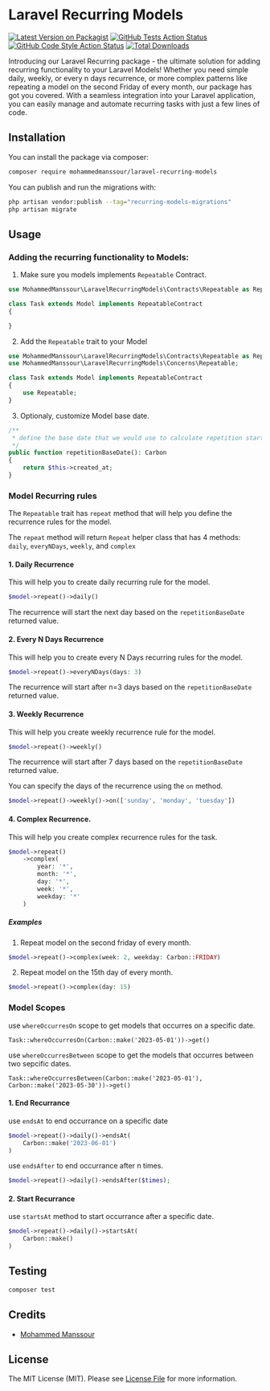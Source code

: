 # Laravel Recurring Models

[![Latest Version on Packagist](https://img.shields.io/packagist/v/mohammedmanssour/laravel-recurring-models.svg?style=flat-square)](https://packagist.org/packages/mohammedmanssour/laravel-recurring-models)
[![GitHub Tests Action Status](https://img.shields.io/github/actions/workflow/status/mohammedmanssour/laravel-recurring-models/run-tests.yml?branch=master&label=tests&style=flat-square)](https://github.com/mohammedmanssour/laravel-recurring-models/actions?query=workflow%3Arun-tests+branch%3Amaster)
[![GitHub Code Style Action Status](https://img.shields.io/github/actions/workflow/status/mohammedmanssour/laravel-recurring-models/fix-php-code-style-issues.yml?branch=master&label=code%20style&style=flat-square)](https://github.com/mohammedmanssour/laravel-recurring-models/actions?query=workflow%3A"Fix+PHP+code+style+issues"+branch%3Amaster)
[![Total Downloads](https://img.shields.io/packagist/dt/mohammedmanssour/laravel-recurring-models.svg?style=flat-square)](https://packagist.org/packages/mohammedmanssour/laravel-recurring-models)

Introducing our Laravel Recurring package - the ultimate solution for adding recurring functionality to your Laravel Models! Whether you need simple daily, weekly, or every n days recurrence, or more complex patterns like repeating a model on the second Friday of every month, our package has got you covered. With a seamless integration into your Laravel application, you can easily manage and automate recurring tasks with just a few lines of code.

## Installation

You can install the package via composer:

```bash
composer require mohammedmanssour/laravel-recurring-models
```

You can publish and run the migrations with:

```bash
php artisan vendor:publish --tag="recurring-models-migrations"
php artisan migrate
```

## Usage

### Adding the recurring functionality to Models:

1. Make sure you models implements `Repeatable` Contract.

```php
use MohammedManssour\LaravelRecurringModels\Contracts\Repeatable as RepeatableContract;

class Task extends Model implements RepeatableContract
{

}
```

2. Add the `Repeatable` trait to your Model

```php
use MohammedManssour\LaravelRecurringModels\Contracts\Repeatable as RepeatableContract;
use MohammedManssour\LaravelRecurringModels\Concerns\Repeatable;

class Task extends Model implements RepeatableContract
{
    use Repeatable;
}
```

3. Optionaly, customize Model base date.

```php
/**
 * define the base date that we would use to calculate repetition start_at
 */
public function repetitionBaseDate(): Carbon
{
    return $this->created_at;
}
```

### Model Recurring rules

The `Repeatable` trait has `repeat` method that will help you define the recurrence rules for the model.

The `repeat` method will return `Repeat` helper class that has 4 methods: `daily`, `everyNDays`, `weekly`, and `complex`

#### 1. Daily Recurrence

This will help you to create daily recurring rule for the model.

```php
$model->repeat()->daily()
```

The recurrence will start the next day based on the `repetitionBaseDate` returned value.

#### 2. Every N Days Recurrence

This will help you to create every N Days recurring rules for the model.

```php
$model->repeat()->everyNDays(days: 3)
```

The recurrence will start after n=3 days based on the `repetitionBaseDate` returned value.

#### 3. Weekly Recurrence

This will help you create weekly recurrence rule for the model.

```php
$model->repeat()->weekly()
```

The recurrence will start after 7 days based on the `repetitionBaseDate` returned value.

You can specify the days of the recurrence using the `on` method.

```php
$model->repeat()->weekly()->on(['sunday', 'monday', 'tuesday'])
```

#### 4. Complex Recurrence.

This will help you create complex recurrence rules for the task.

```php
$model->repeat()
    ->complex(
        year: '*',
        month: '*',
        day: '*',
        week: '*',
        weekday: '*'
    )
```

##### Examples

1. Repeat model on the second friday of every month.

```php
$model->repeat()->complex(week: 2, weekday: Carbon::FRIDAY)
```

2. Repeat model on the 15th day of every month.

```php
$model->repeat()->complex(day: 15)
```

### Model Scopes

use `whereOccurresOn` scope to get models that occurres on a specific date.

```
Task::whereOccurresOn(Carbon::make('2023-05-01'))->get()
```

use `whereOccurresBetween` scope to get the models that occurres between two sepcific dates.

```
Task::whereOccurresBetween(Carbon::make('2023-05-01'), Carbon::make('2023-05-30'))->get()
```

#### 1. End Recurrance

use `endsAt` to end occurrance on a specific date

```php
$model->repeat()->daily()->endsAt(
    Carbon::make('2023-06-01')
)
```

use `endsAfter` to end occurrance after n times.

```php
$model->repeat()->daily()->endsAfter($times);
```

#### 2. Start Recurrance

use `startsAt` method to start occurrance after a specific date.

```php
$model->repeat()->daily()->startsAt(
    Carbon::make()
)
```

## Testing

```bash
composer test
```

## Credits

-   [Mohammed Manssour](https://github.com/mohammedmanssour)

## License

The MIT License (MIT). Please see [License File](LICENSE.md) for more information.
